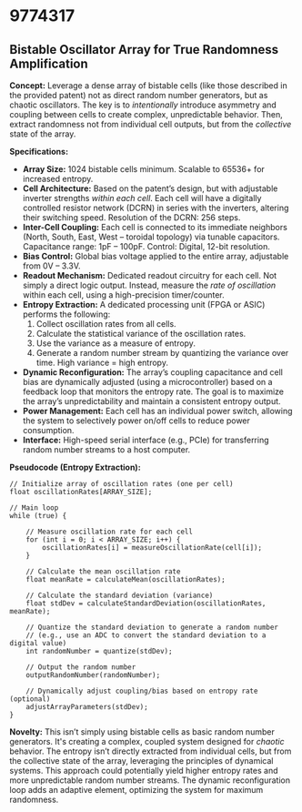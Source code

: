# 9774317

## Bistable Oscillator Array for True Randomness Amplification

**Concept:** Leverage a dense array of bistable cells (like those described in the provided patent) not as direct random number generators, but as chaotic oscillators.  The key is to *intentionally* introduce asymmetry and coupling between cells to create complex, unpredictable behavior.  Then, extract randomness not from individual cell outputs, but from the *collective* state of the array.

**Specifications:**

*   **Array Size:** 1024 bistable cells minimum. Scalable to 65536+ for increased entropy.
*   **Cell Architecture:** Based on the patent’s design, but with adjustable inverter strengths *within each cell*.  Each cell will have a digitally controlled resistor network (DCRN) in series with the inverters, altering their switching speed. Resolution of the DCRN: 256 steps.
*   **Inter-Cell Coupling:** Each cell is connected to its immediate neighbors (North, South, East, West – toroidal topology) via tunable capacitors. Capacitance range: 1pF – 100pF. Control: Digital, 12-bit resolution.
*   **Bias Control:** Global bias voltage applied to the entire array, adjustable from 0V – 3.3V.
*   **Readout Mechanism:** Dedicated readout circuitry for each cell.  Not simply a direct logic output. Instead, measure the *rate of oscillation* within each cell, using a high-precision timer/counter.
*   **Entropy Extraction:**  A dedicated processing unit (FPGA or ASIC) performs the following:
    1.  Collect oscillation rates from all cells.
    2.  Calculate the statistical variance of the oscillation rates.
    3.  Use the variance as a measure of entropy.
    4.  Generate a random number stream by quantizing the variance over time.  High variance = high entropy.
*   **Dynamic Reconfiguration:** The array’s coupling capacitance and cell bias are dynamically adjusted (using a microcontroller) based on a feedback loop that monitors the entropy rate.  The goal is to maximize the array’s unpredictability and maintain a consistent entropy output.
*   **Power Management:** Each cell has an individual power switch, allowing the system to selectively power on/off cells to reduce power consumption.
*   **Interface:** High-speed serial interface (e.g., PCIe) for transferring random number streams to a host computer.

**Pseudocode (Entropy Extraction):**

```
// Initialize array of oscillation rates (one per cell)
float oscillationRates[ARRAY_SIZE];

// Main loop
while (true) {

    // Measure oscillation rate for each cell
    for (int i = 0; i < ARRAY_SIZE; i++) {
        oscillationRates[i] = measureOscillationRate(cell[i]);
    }

    // Calculate the mean oscillation rate
    float meanRate = calculateMean(oscillationRates);

    // Calculate the standard deviation (variance)
    float stdDev = calculateStandardDeviation(oscillationRates, meanRate);

    // Quantize the standard deviation to generate a random number
    // (e.g., use an ADC to convert the standard deviation to a digital value)
    int randomNumber = quantize(stdDev);

    // Output the random number
    outputRandomNumber(randomNumber);

    // Dynamically adjust coupling/bias based on entropy rate (optional)
    adjustArrayParameters(stdDev);
}
```

**Novelty:** This isn’t simply using bistable cells as basic random number generators. It's creating a complex, coupled system designed for *chaotic* behavior. The entropy isn’t directly extracted from individual cells, but from the collective state of the array, leveraging the principles of dynamical systems.  This approach could potentially yield higher entropy rates and more unpredictable random number streams. The dynamic reconfiguration loop adds an adaptive element, optimizing the system for maximum randomness.